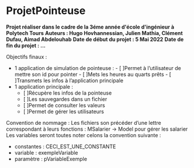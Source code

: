 # ProjetPointeuse
**Projet réaliser dans le cadre de la 3éme année d'école d'ingénieur à Polytech Tours**
**Auteurs : Hugo Hovhannessian, Julien Mathia, Clément Dufau, Aimad Abdelouhab**
**Date de début du projet : 5 Mai 2022**
**Date de fin du projet : ...**

Objectifs finaux :
  -	 1 application de simulation de pointeuse : 
    -	[ ]Permet à l’utilisateur de mettre son id pour pointer
    -	[ ]Mets les heures au quarts prêts
    -	[ ]Transmets les infos à l’application principale
  -	1 application principale : 
    -	[ ]Récupère les infos de la pointeuse
    -	[ ]Les sauvegardes dans un fichier
    -	[ ]Permet de consulter les valeurs
    -	[ ]Permet de gérer les utilisateurs

Convention de nommage : 
Les fichiers son précéder d’une lettre correspondant à leurs fonctions : MSalarier -> Model pour gérer les salarier 
Les variables seront toutes noter celons la convention suivante : 
  -	constantes : CECI_EST_UNE_CONSTANTE
  -	variable : exempleVariable
  -	paramètre : pVariableExemple
